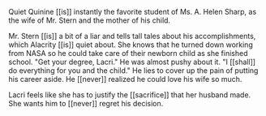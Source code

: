 Quiet Quinine [[is]] instantly the favorite student of Ms. A. Helen Sharp, as the wife of Mr. Stern and the mother of his child.  
  
Mr. Stern [[is]] a bit of a liar and tells tall tales about his accomplishments, which Alacrity [[is]] quiet about. She knows that he turned down working from NASA so he could take care of their newborn child as she finished school. "Get your degree, Lacri." He was almost pushy about it. "I [[shall]] do everything for you and the child." He lies to cover up the pain of putting his career aside. He [[never]] realized he could love his wife so much.  
  
Lacri feels like she has to justify the [[sacrifice]] that her husband made. She wants him to [[never]] regret his decision.